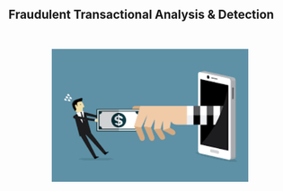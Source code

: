  <h2><b>Fraudulent Transactional Analysis & Detection</b></h2><br>
 
 <p align="center">
  <img src="https://github.com/ankesh-verma/FinanceAnalytics/blob/main/CaseStudy_1/images/HeaderImage.png?raw=true" width="350px" alt="Custom image"/>
</p>
